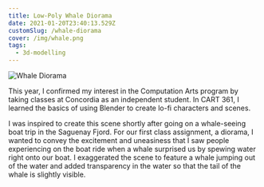 ```yaml
---
title: Low-Poly Whale Diorama
date: 2021-01-20T23:40:13.529Z
customSlug: /whale-diorama
cover: /img/whale.png
tags:
  - 3d-modelling
---
```

![Whale Diorama](whale.png "Whale Diorama")

This year, I confirmed my interest in the Computation Arts program by taking classes at Concordia as an independent student. In CART 361, I learned the basics of using Blender to create lo-fi characters and scenes. 

I was inspired to create this scene shortly after going on a whale-seeing boat trip in the Saguenay Fjord. For our first class assignment, a diorama, I wanted to convey the excitement and uneasiness that I saw people experiencing on the boat ride when a whale surprised us by spewing water right onto our boat. I exaggerated the scene to feature a whale jumping out of the water and added transparency in the water so that the tail of the whale is slightly visible.